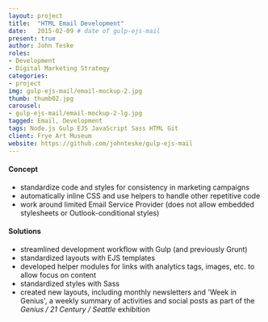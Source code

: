 ```yaml
---
layout: project
title:  "HTML Email Development"
date:   2015-02-09 # date of gulp-ejs-mail
present: true
author: John Teske
roles:
- Development
- Digital Marketing Strategy
categories:
- project
img: gulp-ejs-mail/email-mockup-2.jpg
thumb: thumb02.jpg
carousel:
- gulp-ejs-mail/email-mockup-2-lg.jpg
tagged: Email, Development
tags: Node.js Gulp EJS JavaScript Sass HTML Git
client: Frye Art Museum
website: https://github.com/johnteske/gulp-ejs-mail
---
```

#### Concept
- standardize code and styles for consistency in marketing campaigns
- automatically inline CSS and use helpers to handle other repetitive code
- work around limited Email Service Provider (does not allow embedded stylesheets or Outlook-conditional styles)

#### Solutions
- streamlined development workflow with Gulp (and previously Grunt)
- standardized layouts with EJS templates
- developed helper modules for links with analytics tags, images, etc. to allow focus on content
- standardized styles with Sass
- created new layouts, including monthly newsletters and 'Week in Genius', a weekly summary of activities and social posts as part of the *Genius / 21 Century / Seattle* exhibition
